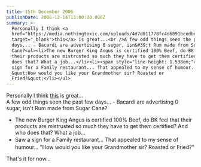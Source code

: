 ```yaml
---
title: 15th December 2006
publishDate: 2006-12-14T13:00:00.000Z
summary: >-
  Personally I think <a
  href="https://media.nothingtoxic.com/uploads/4d7d011778fc4d6891bcedbec9710967.swf"
  target="_blank">this</a> is great...<br />A few odd things seen the past few
  days... - Bacardi are advertising 0 sugar, isn&#39;t Rum made from Sugar
  Cane?<ul><li>The new Burger King Angus is certified 100% Beef, do BK feel that
  their products are mistrusted so much they have to get them certified? And who
  does that? What a job...</li><li><span style="line-height: 1.538em;">Saw a
  sign for a Family restaurant... That appealed to my sense of humour...
  &quot;How would you like your Grandmother sir? Roasted or
  Fried?&quot;</li></ul>
---
```



Personally I think <a href="https://media.nothingtoxic.com/uploads/4d7d011778fc4d6891bcedbec9710967.swf" target="_blank">this</a> is great...<br />A few odd things seen the past few days... - Bacardi are advertising 0 sugar, isn&#39;t Rum made from Sugar Cane?<ul><li>The new Burger King Angus is certified 100% Beef, do BK feel that their products are mistrusted so much they have to get them certified? And who does that? What a job...</li><li><span style="line-height: 1.538em;">Saw a sign for a Family restaurant... That appealed to my sense of humour... &quot;How would you like your Grandmother sir? Roasted or Fried?&quot;</li></ul>

That&#39;s it for now...
